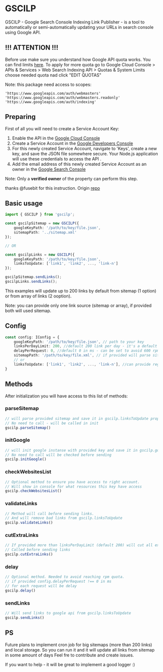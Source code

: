 # GSCILP
GSCILP - Google Search Console Indexing Link Publisher - is a tool to automatically or semi-automatically updating your URLs in search console using Google API. 

## !!! ATTENTION !!!
Before use make sure you understand how Google API quota works. You can find limits [here](https://developers.google.com/webmaster-tools/limits).
To apply for more quota go to Google Cloud Console > APIs & Services > Web Search Indexing API >  Quotas & System Limits choose needed quota nad click "EDIT QUOTAS"

Note: this package need access to scopes: 
```
'https://www.googleapis.com/auth/webmasters'
'https://www.googleapis.com/auth/webmasters.readonly'
'https://www.googleapis.com/auth/indexing'
```

##  Preparing
First of all you will need to create a Service Account Key:

1. Enable the API in the [Google Cloud Console](https://console.developers.google.com/apis/api/searchconsole.googleapis.com)
2. Create a Service Account in the [Google Developers Console](https://console.cloud.google.com/iam-admin/serviceaccounts)
3. For this newly created Service Account, navigate to 'Keys', create a new key, and save the JSON file somewhere secure. Your Node.js application will use these credentials to access the API .
4. Add the email address of this newly created Service Account as an owner in the [Google Search Console](https://search.google.com/search-console/users)

Note: Only a **verified owner** of the property can perform this step.

thanks @fusebit for this instruction. Origin [repo](https://github.com/fusebit/google-searchconsole-nodejs)

## Basic usage

```ts
import { GSCILP } from 'gscilp';

const gscilpSitemap = new GSCILP({
    googleKeyPath: '/path/to/key/file.json',
    sitemapPath: '../sitemap.xml'
});

// OR

const gscilpLinks = new GSCILP({
    googleKeyPath: '/path/to/key/file.json',
    linksToUpdate: ['link1', 'link2', ..., 'link-n']
});

gscilpSitemap.sendLinks();
gscilpLinks.sendLinks();
```
This examples will update up to 200 links by default from sitemap (1 option) or from array of links (2 ooption).

Note: you can provide only one link source (sitemap or array), if provided both will used sitemap.

## Config
```ts
const config: IConfig = {
    googleKeyPath: '/path/to/key/file.json', // path to your key
    linksPerDayLimit: 200, //default 200 link per day - it's a default Google quota
    delayPerRequest: 0, //default 0 in ms - can be set to avoid 600 rpm Google quota
    sitemapPath: '/path/to/key/file.xml', // if provided will parse sitemap and convert it to links array
    // or
    linksToUpdate: ['link1', 'link2', ..., 'link-n'], //can provide regular array of links to update them
} 
```

## Methods
After initialization you will have access to this list of methods:

### parseSitemap
```ts
// will parse provided sitemap and save it in gscilp.linksToUpdate property. 
// No need to call - will be called in init
gscilp.parseSitemap() 
```

### initGoogle
```ts
// will init google instanse with provided key and save it in gscilp.googleInstance
// No need to call will be checked before sending
gscilp.initGoogle() 
```

### checkWebsitesList
```ts
// Optional method to ensure you have access to right account. 
// Will show in console for what resources this key have access
gscilp.checkWebsitesList() 
```

### validateLinks
```ts
// Method will call before sending links. 
// And will remove bad links from gscilp.linksToUpdate
gscilp.validateLinks() 
```

### cutExtraLinks
```ts
// If provided more than linksPerDayLimit (default 200) will cut all extra links 
// Called before sending links 
gscilp.cutExtraLinks() 
```

### delay
```ts
// Optional method. Needed to avoid reaching rpm quota. 
// if provided config.delayPerRequest !== 0 in ms 
// for each request will be delay 
gscilp.delay() 
```

### sendLinks
```ts
// Will send links to google api from gscilp.linksToUpdate
gscilp.sendLinks() 
```


## PS
Future plans to implement cron job for big sitemaps (more than 200 links) and local storage. So you can run it and it will update all links from sitemap in some amount of days
Feel fre to contribute and create issues.

If you want to help - it will be great to implement a good logger :)
